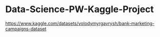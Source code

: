 # Data-Science-PW-Kaggle-Project
https://www.kaggle.com/datasets/volodymyrgavrysh/bank-marketing-campaigns-dataset